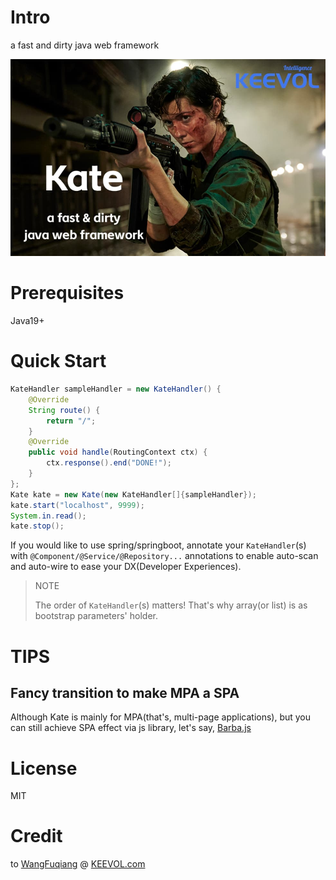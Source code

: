 # Intro

a fast and dirty java web framework

![](images/kate.jpg)

# Prerequisites

Java19+

# Quick Start

```java
KateHandler sampleHandler = new KateHandler() {
    @Override
    String route() {
        return "/";
    }
    @Override
    public void handle(RoutingContext ctx) {
        ctx.response().end("DONE!");
    }
};
Kate kate = new Kate(new KateHandler[]{sampleHandler});
kate.start("localhost", 9999);
System.in.read();
kate.stop();
```

If you would like to use spring/springboot, annotate your `KateHandler`(s) with `@Component/@Service/@Repository...` annotations to enable auto-scan and auto-wire to ease your DX(Developer Experiences).

> NOTE
> 
> The order of `KateHandler`(s) matters!
> That's why array(or list) is as bootstrap parameters' holder.

# TIPS

## Fancy transition to make MPA a SPA

Although Kate is mainly for MPA(that's, multi-page applications), but you can still achieve SPA effect via js library, let's say, [Barba.js](https://barba.js.org/) 


# License

MIT

# Credit

to [WangFuqiang](https://afoo.me) @ [KEEVOL.com](https://keevol.com)
